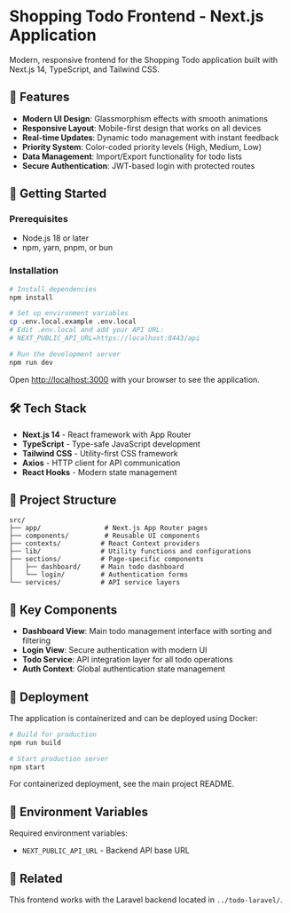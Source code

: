 # Shopping Todo Frontend - Next.js Application

Modern, responsive frontend for the Shopping Todo application built with Next.js 14, TypeScript, and Tailwind CSS.

## 🎨 Features

- **Modern UI Design**: Glassmorphism effects with smooth animations
- **Responsive Layout**: Mobile-first design that works on all devices
- **Real-time Updates**: Dynamic todo management with instant feedback
- **Priority System**: Color-coded priority levels (High, Medium, Low)
- **Data Management**: Import/Export functionality for todo lists
- **Secure Authentication**: JWT-based login with protected routes

## 🚀 Getting Started

### Prerequisites
- Node.js 18 or later
- npm, yarn, pnpm, or bun

### Installation

```bash
# Install dependencies
npm install

# Set up environment variables
cp .env.local.example .env.local
# Edit .env.local and add your API URL:
# NEXT_PUBLIC_API_URL=https://localhost:8443/api

# Run the development server
npm run dev
```

Open [http://localhost:3000](http://localhost:3000) with your browser to see the application.

## 🛠️ Tech Stack

- **Next.js 14** - React framework with App Router
- **TypeScript** - Type-safe JavaScript development
- **Tailwind CSS** - Utility-first CSS framework
- **Axios** - HTTP client for API communication
- **React Hooks** - Modern state management

## 📁 Project Structure

```
src/
├── app/                # Next.js App Router pages
├── components/         # Reusable UI components
├── contexts/          # React Context providers
├── lib/               # Utility functions and configurations
├── sections/          # Page-specific components
│   ├── dashboard/     # Main todo dashboard
│   └── login/         # Authentication forms
└── services/          # API service layers
```

## 🎯 Key Components

- **Dashboard View**: Main todo management interface with sorting and filtering
- **Login View**: Secure authentication with modern UI
- **Todo Service**: API integration layer for all todo operations
- **Auth Context**: Global authentication state management

## 🚢 Deployment

The application is containerized and can be deployed using Docker:

```bash
# Build for production
npm run build

# Start production server
npm start
```

For containerized deployment, see the main project README.

## 📝 Environment Variables

Required environment variables:

- `NEXT_PUBLIC_API_URL` - Backend API base URL

## 🔗 Related

This frontend works with the Laravel backend located in `../todo-laravel/`.
